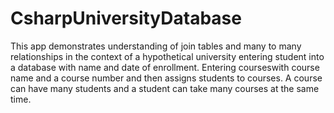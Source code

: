 # CsharpUniversityDatabase

This app demonstrates understanding of join tables and many to many relationships in the context of a hypothetical university entering student into a database with name and date of enrollment.
Entering courseswith course name and a course number and then assigns students to courses. A course can have many students and a student can take many courses at the same time.
